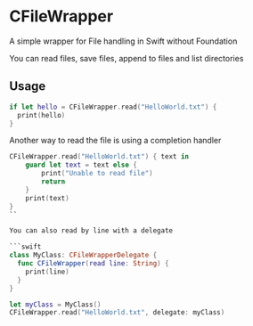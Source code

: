 # CFileWrapper

A simple wrapper for File handling in Swift without Foundation

You can read files, save files, append to files and list directories

## Usage

```swift
if let hello = CFileWrapper.read("HelloWorld.txt") {
  print(hello)
}
```

Another way to read the file is using a completion handler

```swift
CFileWrapper.read("HelloWorld.txt") { text in
	guard let text = text else {
		print("Unable to read file")
		return
	}
	print(text)
}
``

You can also read by line with a delegate

```swift
class MyClass: CFileWrapperDelegate {
  func CFileWrapper(read line: String) {
    print(line)
  }
}

let myClass = MyClass()
CFileWrapper.read("HelloWorld.txt", delegate: myClass)
```
